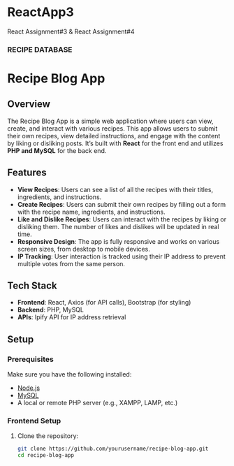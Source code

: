 # ReactApp3
React Assignment#3 &
React Assignment#4

### RECIPE DATABASE

# Recipe Blog App

## Overview
The Recipe Blog App is a simple web application where users can view, create, and interact with various recipes. This app allows users to submit their own recipes, view detailed instructions, and engage with the content by liking or disliking posts. It’s built with **React** for the front end and utilizes **PHP and MySQL** for the back end.

## Features

- **View Recipes**: Users can see a list of all the recipes with their titles, ingredients, and instructions.
- **Create Recipes**: Users can submit their own recipes by filling out a form with the recipe name, ingredients, and instructions.
- **Like and Dislike Recipes**: Users can interact with the recipes by liking or disliking them. The number of likes and dislikes will be updated in real time.
- **Responsive Design**: The app is fully responsive and works on various screen sizes, from desktop to mobile devices.
- **IP Tracking**: User interaction is tracked using their IP address to prevent multiple votes from the same person.

## Tech Stack

- **Frontend**: React, Axios (for API calls), Bootstrap (for styling)
- **Backend**: PHP, MySQL
- **APIs**: Ipify API for IP address retrieval

## Setup

### Prerequisites
Make sure you have the following installed:

- [Node.js](https://nodejs.org/)
- [MySQL](https://www.mysql.com/)
- A local or remote PHP server (e.g., XAMPP, LAMP, etc.)

### Frontend Setup

1. Clone the repository:
   ```bash
   git clone https://github.com/yourusername/recipe-blog-app.git
   cd recipe-blog-app

